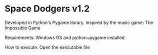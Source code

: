 # Space Dodgers v1.2
Developed in Python's Pygame library. Inspired by the music game: The Impossible Game

Requirements:
Windows OS and python+pygame installed.

How to execute:
Open the executable file
